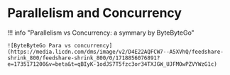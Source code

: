 # Parallelism and Concurrency

!!! info "Parallelism vs Concurrency: a symmary by ByteByteGo"

    ![ByteByteGo Para vs concurrency](https://media.licdn.com/dms/image/v2/D4E22AQFCW7--A5XVhQ/feedshare-shrink_800/feedshare-shrink_800/0/1718856076891?e=1735171200&v=beta&t=qBIyK-1odJS7T5fzc3or34TXJGW_UJFMOwPZVYWzG1c)
